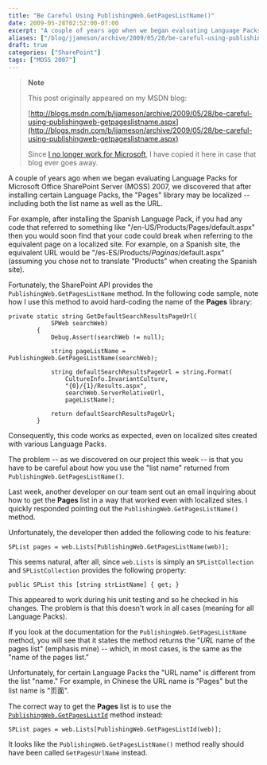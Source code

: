 ```yaml
---
title: "Be Careful Using PublishingWeb.GetPagesListName()"
date: 2009-05-28T02:52:00-07:00
excerpt: "A couple of years ago when we began evaluating Language Packs for Microsoft Office SharePoint Server (MOSS) 2007, we discovered that after installing certain Language Packs, the \"Pages\" library may be localized -- including both the list name as well..."
aliases: ["/blog/jjameson/archive/2009/05/28/be-careful-using-publishingweb-getpageslistname.aspx"]
draft: true
categories: ["SharePoint"]
tags: ["MOSS 2007"]
---
```


> **Note**
>
> This post originally appeared on my MSDN blog:
>
> [http://blogs.msdn.com/b/jjameson/archive/2009/05/28/be-careful-using-publishingweb-getpageslistname.aspx](http://blogs.msdn.com/b/jjameson/archive/2009/05/28/be-careful-using-publishingweb-getpageslistname.aspx)
>
> Since
> [I no longer work for Microsoft](/blog/jjameson/2011/09/02/last-day-with-microsoft), I have copied it here in case that blog
> ever goes away.

A couple of years ago when we began evaluating Language Packs for Microsoft Office  SharePoint Server (MOSS) 2007, we discovered that after installing certain Language  Packs, the "Pages" library may be localized -- including both the list name as well  as the URL.

For example, after installing the Spanish Language Pack, if you had any code  that referred to something like "/en-US/Products/Pages/default.aspx" then you would  soon find that your code could break when referring to the equivalent page on a  localized site. For example, on a Spanish site, the equivalent URL would be "/es-ES/Products/*Paginas*/default.aspx"  (assuming you chose not to translate "Products" when creating the Spanish site).

Fortunately, the SharePoint API provides the `PublishingWeb.GetPagesListName` method. In the following code sample,  note how I use this method to avoid hard-coding the name of the **Pages** library:

```
private static string GetDefaultSearchResultsPageUrl(
            SPWeb searchWeb)
        {
            Debug.Assert(searchWeb != null);

            string pageListName = PublishingWeb.GetPagesListName(searchWeb);

            string defaultSearchResultsPageUrl = string.Format(
                CultureInfo.InvariantCulture,
                "{0}/{1}/Results.aspx",
                searchWeb.ServerRelativeUrl,
                pageListName);

            return defaultSearchResultsPageUrl;
        }
```

Consequently, this code works as expected, even on localized sites created with  various Language Packs.

The problem -- as we discovered on our project this week -- is that you have  to be careful about how you use the "list name" returned from `PublishingWeb.GetPagesListName()`.

Last week, another developer on our team sent out an email inquiring about how  to get the **Pages** list in a way that worked even with localized  sites. I quickly responded pointing out the `PublishingWeb.GetPagesListName()`  method.

Unfortunately, the developer then added the following code to his feature:

```
SPList pages = web.Lists[PublishingWeb.GetPagesListName(web)];
```

This seems natural, after all, since `web.Lists` is simply an `SPListCollection` and `SPListCollection` provides the following  property:

```
public SPList this [string strListName] { get; }
```

This appeared to work during his unit testing and so he checked in his changes.  The problem is that this doesn't work in all cases (meaning for all Language Packs).

If you look at the documentation for the `PublishingWeb.GetPagesListName` method, you will see that it states the  method returns the "*URL* name of the pages list" (emphasis mine) -- which,  in most cases, is the same as the "name of the pages list."

Unfortunately, for certain Language Packs the "URL name" is different from the  list "name." For example, in Chinese the URL name is "Pages" but the list name is  "页面".

The correct way to get the **Pages** list is to use the [`PublishingWeb.GetPagesListId`](http://msdn.microsoft.com/en-us/library/microsoft.sharepoint.publishing.publishingweb.getpageslistid.aspx) method instead:

```
SPList pages = web.Lists[PublishingWeb.GetPagesListId(web)];
```

It looks like the `PublishingWeb.GetPagesListName()` method really  should have been called `GetPagesUrlName` instead.

